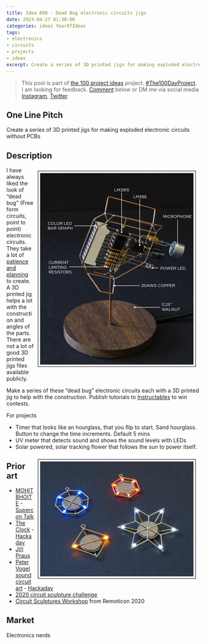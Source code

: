 ```yaml
---
title: Idea 090 - Dead Bug electronic circuits jigs
date: 2023-04-27 01:30:00
categories: ideas YearOfIdeas
tags: 
- electronics
- circuits
- projects
- ideas
excerpt: Create a series of 3D printed jigs for making exploded electronic circuits without PCBs
---
```


> This post is part of [the 100 project ideas](https://blog.abluestar.com/projects/2023-100-ideas/) project. [#The100DayProject](https://www.the100dayproject.org/). I am looking for feedback. <a href='#utterances-comments'>Comment</a> below or DM me via social media <a href="https://instagram.com/funvill" rel="nofollow noopener noreferrer"><i class="fab fa-fw fa-instagram" aria-hidden="true"></i><span class="label">Instagram</span></a>, <a href="https://twitter.com/funvill" rel="nofollow noopener noreferrer"><i class="fab fa-fw fa-twitter" aria-hidden="true"></i><span class="label">Twitter</span></a>.

## One Line Pitch

Create a series of 3D printed jigs for making exploded electronic circuits without PCBs

## Description

<img src='\public\uploads\2023\mohit-bhoite.png' alt='mohit-bhoite' title='mohit-bhoite' style="float: right; max-width: 400px; margin: 10px; border: 1px solid black; padding: 5px">I have always liked the look of “dead bug” (Free form circuits, point to point) electronic circuits. They take a lot of [patience and planning](https://www.hackster.io/jiripraus/led-jewelry-82430a) to create. A 3D printed jig helps a lot with the construction and angles of the parts. There are not a lot of good 3D printed jigs files available publicly.

Make a series of these “dead bug” electronic circuits each with a 3D printed jig to help with the construction. Publish tutorials to [Instructables](https://www.instructables.com/) to win contests.

For projects

- Timer that looks like an hourglass, that you flip to start. Sand hourglass. Button to change the time increments. Default 5 mins
- UV meter that detects sound and shows the sound levels with LEDs
- Solar powered, solar tracking flower that follows the sun to power itself.

<img src='\public\uploads\2023\jiri-praus.png' alt='jiri-praus' title='jiri-praus' style="float: right; max-width: 400px; margin: 10px; border: 1px solid black; padding: 5px">

## Prior art

- [MOHIT BHOITE](https://www.bhoite.com/sculptures/) - [Supercon Talk](https://www.youtube.com/watch?v=LqVFxNFGNbc)
- [The Clock](http://techno-logic-art.com/clock.htm) - [Hackaday](https://hackaday.com/2021/11/10/a-breathtaking-circuit-sculpture-clock/)
- [Jiří Praus](https://www.hackster.io/jiripraus/projects)
- [Peter Vogel sound circuit art](https://hellocircuits.com/2013/10/19/peter-vogel-sound-circuit-art/) - [Hackaday](https://hackaday.com/2021/11/10/a-breathtaking-circuit-sculpture-clock/)
- [2020 circuit sculpture challenge](https://hackaday.io/contest/174093-2020-circuit-sculpture-challenge)
- [Circuit Sculptures Workshop](https://www.youtube.com/watch?v=p5GvcxMcR74) from Remoticon 2020

## Market

Electronics nerds
